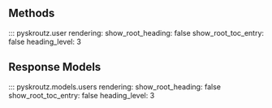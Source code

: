 ## Methods

::: pyskroutz.user
    rendering:
      show_root_heading: false
      show_root_toc_entry: false
      heading_level: 3

## Response Models
::: pyskroutz.models.users
    rendering:
      show_root_heading: false
      show_root_toc_entry: false
      heading_level: 3